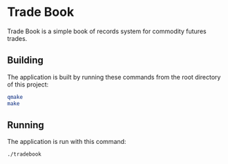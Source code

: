 # Trade Book

Trade Book is a simple book of records system for commodity futures trades.

## Building

The application is built by running these commands from the root directory of this project:
```sh
qmake
make
```

## Running

The application is run with this command:
```sh
./tradebook
```
